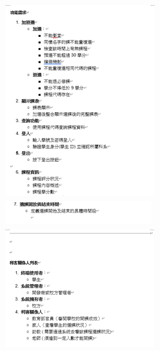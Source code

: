 ![image](https://github.com/tairong123/course_selection/blob/master/repo/need3.png)  

![image](https://github.com/tairong123/course_selection/blob/master/repo/need4.png)  

![image](https://github.com/tairong123/course_selection/blob/master/repo/need2.png)  

